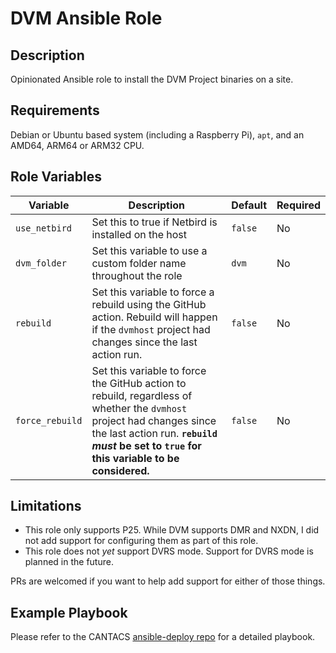 # DVM Ansible Role

## Description

Opinionated Ansible role to install the DVM Project binaries on a site.

## Requirements

Debian or Ubuntu based system (including a Raspberry Pi), `apt`, and an AMD64, ARM64 or ARM32 CPU.

## Role Variables

| Variable | Description | Default | Required |
|----------|-------------|---------|----------|
| `use_netbird` | Set this to true if Netbird is installed on the host | `false` | No |
| `dvm_folder` | Set this variable to use a custom folder name throughout the role | `dvm` | No |
| `rebuild` | Set this variable to force a rebuild using the GitHub action.  Rebuild will happen if the `dvmhost` project had changes since the last action run. | `false` | No |
| `force_rebuild` | Set this variable to force the GitHub action to rebuild, regardless of whether the `dvmhost` project had changes since the last action run.  **`rebuild` *must* be set to `true` for this variable to be considered.** | `false` | No |

## Limitations

- This role only supports P25.  While DVM supports DMR and NXDN, I did not add support for configuring them as part of this role.
- This role does not *yet* support DVRS mode.  Support for DVRS mode is planned in the future.

PRs are welcomed if you want to help add support for either of those things.

## Example Playbook

Please refer to the CANTACS [ansible-deploy repo](https://github.com/CANTACS/ansible-deploy/) for a detailed playbook.
